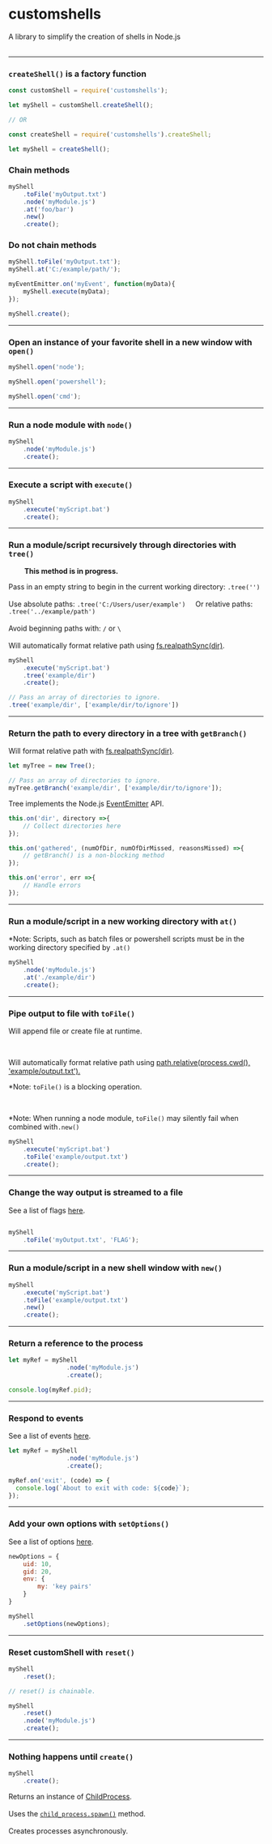 # customshells
A library to simplify the creation of shells in Node.js 
<br>
<br>
<hr>

### <code>createShell()</code> is a factory function

```js
const customShell = require('customshells');

let myShell = customShell.createShell();

// OR

const createShell = require('customshells').createShell;

let myShell = createShell();
```

### Chain methods

```js
myShell
    .toFile('myOutput.txt')
    .node('myModule.js')
    .at('foo/bar')
    .new()
    .create();
```

### Do not chain methods

```js
myShell.toFile('myOutput.txt');
myShell.at('C:/example/path/');

myEventEmitter.on('myEvent', function(myData){
    myShell.execute(myData);
});

myShell.create();
```
<hr>

### Open an instance of your favorite shell in a new window with <code>open()</code>

```js
myShell.open('node');

myShell.open('powershell');

myShell.open('cmd');
```

<hr>

### Run a node module with <code>node()</code>

```js
myShell
    .node('myModule.js')
    .create();
```

<hr>

### Execute a script with <code>execute()</code>

```js
myShell
    .execute('myScript.bat')
    .create();
```
<hr>

### Run a module/script recursively through directories with <code>tree()</code>

&nbsp; &nbsp; &nbsp; &nbsp; **This method is in progress.**

Pass in an empty string to begin in the current working directory: <code>.tree('')</code>
<br>
<br>
Use absolute paths: <code>.tree('C:/Users/user/example')</code> &nbsp; &nbsp; Or relative paths: <code>.tree('../example/path')</code>
<br>
<br>
Avoid beginning paths with: <code>/</code> or <code>\\</code>
<br>
<br>
Will automatically format relative path using <a href="https://nodejs.org/api/fs.html#fs_fs_realpathsync_path_options">fs.realpathSync(dir)</a>.

```js
myShell
    .execute('myScript.bat')
    .tree('example/dir')
    .create();

// Pass an array of directories to ignore.
.tree('example/dir', ['example/dir/to/ignore'])
```

<hr>

### Return the path to every directory in a tree with <code>getBranch()</code>

Will format relative path with <a href="https://nodejs.org/api/fs.html#fs_fs_realpathsync_path_options">fs.realpathSync(dir)</a>.

```js
let myTree = new Tree();

// Pass an array of directories to ignore.
myTree.getBranch('example/dir', ['example/dir/to/ignore']);
```

Tree implements the Node.js <a href="https://nodejs.org/api/events.html#events_class_eventemitter">EventEmitter</a> API. 

```js
this.on('dir', directory =>{
    // Collect directories here
});

this.on('gathered', (numOfDir, numOfDirMissed, reasonsMissed) =>{
    // getBranch() is a non-blocking method
});

this.on('error', err =>{
    // Handle errors
});
```

<hr>

### Run a module/script in a new working directory with <code>at()</code>

*Note: Scripts, such as batch files or powershell scripts must be in the working directory specified by <code>.at()</code>

```js
myShell
    .node('myModule.js')
    .at('./example/dir')
    .create();
```

<hr>

### Pipe output to file with <code>toFile()</code>

Will append file or create file at runtime.

<br>

Will automatically format relative path using <a href="https://nodejs.org/dist/latest-v8.x/docs/api/path.html#path_path_relative_from_to">path.relative(process.cwd(), 'example/output.txt').</a>

*Note: <code>toFile()</code> is a blocking operation.

<br>

*Note: When running a node module, <code>toFile()</code> may silently fail when combined with<code>.new()</code>

```js
myShell
    .execute('myScript.bat')
    .toFile('example/output.txt')
    .create();
```

<hr>

### Change the way output is streamed to a file

See a list of flags <a href="https://nodejs.org/dist/latest-v8.x/docs/api/fs.html#fs_fs_open_path_flags_mode_callback">here</a>.

```js

myShell
    .toFile('myOutput.txt', 'FLAG');
```

<hr> 

### Run a module/script in a new shell window with <code>new()</code>

```js
myShell
    .execute('myScript.bat')
    .toFile('example/output.txt')
    .new()
    .create();
```

<hr>

### Return a reference to the process

```js
let myRef = myShell
                .node('myModule.js')
                .create();

console.log(myRef.pid);
```

<hr>

### Respond to events

See a list of events <a href="https://nodejs.org/dist/latest-v8.x/docs/api/process.html#process_process_events">here</a>.

```js
let myRef = myShell
                .node('myModule.js')
                .create();

myRef.on('exit', (code) => {
  console.log(`About to exit with code: ${code}`);
});
```

<hr>

### Add your own options with <code>setOptions()</code>

See a list of options <a href="https://nodejs.org/dist/latest-v8.x/docs/api/child_process.html#child_process_child_process_spawn_command_args_options">here</a>.

```js
newOptions = {
    uid: 10,
    gid: 20,
    env: {
        my: 'key pairs'
    }
}

myShell
    .setOptions(newOptions);
```

<hr>

### Reset customShell with <code>reset()</code>

```js
myShell
    .reset();

// reset() is chainable.

myShell
    .reset()
    .node('myModule.js')
    .create();
```

<hr> 

### Nothing happens until <code>create()</code>

```js
myShell
    .create();
```

Returns an instance of <a href="https://nodejs.org/dist/latest-v8.x/docs/api/child_process.html#child_process_class_childprocess">ChildProcess</a>. 
<br>
<br>
Uses the <a href="https://nodejs.org/dist/latest-v8.x/docs/api/child_process.html#child_process_child_process_spawn_command_args_options"><code>child_process.spawn()</code></a> method.
<br>
<br>
Creates processes asynchronously.

